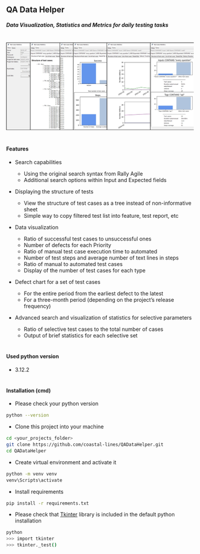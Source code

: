 ## QA Data Helper
##### Data Visualization, Statistics and Metrics for daily testing tasks

#
#

![image](https://github.com/coastal-lines/QADataHelper/blob/master/resources/data/doc/main_scr.jpg?raw=true)

#

#### Features
- Search capabilities
    - Using the original search syntax from Rally Agile
    - Additional search options within Input and Expected fields

- Displaying the structure of tests
    - View the structure of test cases as a tree instead of non-informative sheet
    - Simple way to copy filtered test list into feature, test report, etc

- Data visualization
    - Ratio of successful test cases to unsuccessful ones
    - Number of defects for each Priority
    - Ratio of manual test case execution time to automated
    - Number of test steps and average number of text lines in steps
    - Ratio of manual to automated test cases
    - Display of the number of test cases for each type

- Defect chart for a set of test cases
    - For the entire period from the earliest defect to the latest
    - For a three-month period (depending on the project’s release frequency)

- Advanced search and visualization of statistics for selective parameters
    - Ratio of selective test cases to the total number of cases
    - Output of brief statistics for each selective set

#

#### Used python version
- 3.12.2

#

#### Installation (cmd)
- Please check your python version 
```sh
python --version
```
- Clone this project into your machine
```sh
cd <your_projects_folder>
git clone https://github.com/coastal-lines/QADataHelper.git
cd QADataHelper
```
- Create virtual environment and activate it
```sh
python -m venv venv
venv\Scripts\activate
```
- Install requirements
```sh
pip install -r requirements.txt
```
- Please check that [Tkinter](https://tkdocs.com/tutorial/install.html#installwin) library is included in the default python installation
```sh
python
>>> import tkinter
>>> tkinter._test()
```

#
